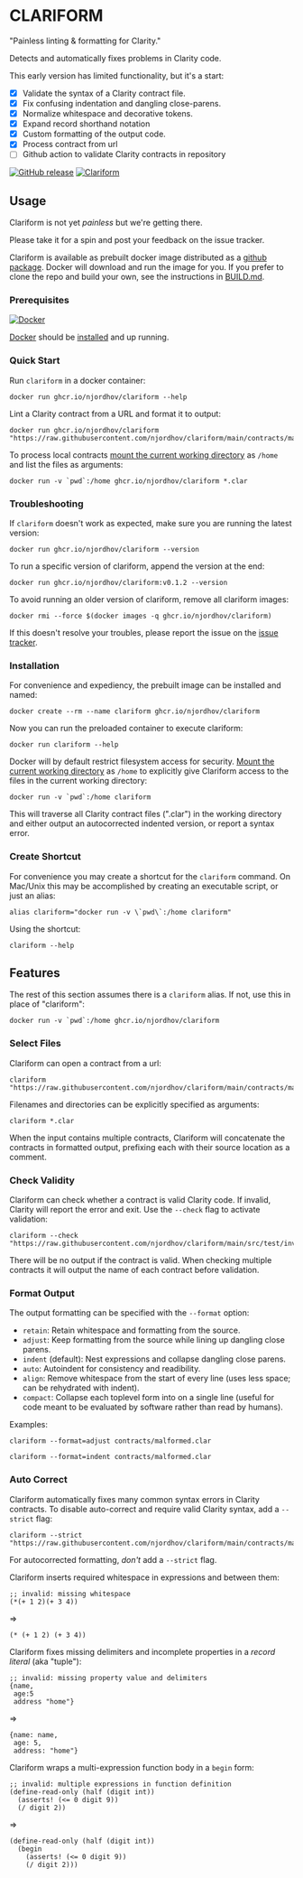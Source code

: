 # CLARIFORM

"Painless linting & formatting for Clarity."

Detects and automatically fixes problems in Clarity code.

This early version has limited functionality, but it's a start:

- [x] Validate the syntax of a Clarity contract file.
- [x] Fix confusing indentation and dangling close-parens.
- [x] Normalize whitespace and decorative tokens.
- [x] Expand record shorthand notation
- [x] Custom formatting of the output code.
- [x] Process contract from url
- [ ] Github action to validate Clarity contracts in repository

[![GitHub release](https://img.shields.io/github/release/njordhov/clariform.svg)](https://GitHub.com/njordhov/clariform/releases/)
[![Clariform](https://github.com/njordhov/clariform/actions/workflows/main.yml/badge.svg)](https://github.com/njordhov/clariform/actions/workflows/main.yml)

## Usage

Clariform is not yet *painless* but we're getting there.

Please take it for a spin and post your feedback on the issue tracker.

Clariform is available as prebuilt docker image distributed as a 
[github package](https://github.com/njordhov/clariform/pkgs/container/clariform).
Docker will download and run the image for you. If you prefer to clone the repo 
and build your own, see the instructions in [BUILD.md](BUILD.md).

### Prerequisites

[![Docker](https://badgen.net/badge/icon/docker?icon=docker&label)](https://https://docker.com/)

[Docker](https://https://docker.com/) should be [installed](https://docs.docker.com/engine/install/) 
and up running. 

### Quick Start

Run `clariform` in a docker container:

```
docker run ghcr.io/njordhov/clariform --help
```

Lint a Clarity contract from a URL and format it to output:

```
docker run ghcr.io/njordhov/clariform "https://raw.githubusercontent.com/njordhov/clariform/main/contracts/malformed.clar"
```

To process local contracts [mount the current working directory](https://docs.docker.com/engine/reference/commandline/run/#mount-volume--v---read-only) as `/home` and list the files
as arguments:

```
docker run -v `pwd`:/home ghcr.io/njordhov/clariform *.clar
```

### Troubleshooting

If `clariform` doesn't work as expected, make sure you are running 
the latest version:

```
docker run ghcr.io/njordhov/clariform --version
```

To run a specific version of clariform, append the version at the end:

```
docker run ghcr.io/njordhov/clariform:v0.1.2 --version
```

To avoid running an older version of clariform, remove all clariform images: 

```
docker rmi --force $(docker images -q ghcr.io/njordhov/clariform)
```

If this doesn't resolve your troubles, please report the issue on the 
[issue tracker](https://github.com/njordhov/clariform/issues).

### Installation

For convenience and expediency, the prebuilt image can be installed and named:

```
docker create --rm --name clariform ghcr.io/njordhov/clariform
```

Now you can run the preloaded container to execute clariform:

```
docker run clariform --help
```

Docker will by default restrict filesystem access for security.
[Mount the current working directory](https://docs.docker.com/engine/reference/commandline/run/#mount-volume--v---read-only) as `/home` to explicitly give Clariform access to the files in the 
current working directory:

```
docker run -v `pwd`:/home clariform
```

This will traverse all Clarity contract files (".clar") in the working directory and either
output an autocorrected indented version, or report a syntax error.

### Create Shortcut

For convenience you may create a shortcut for the `clariform` command. 
On Mac/Unix this may be accomplished by creating an executable script, or just an alias: 

```
alias clariform="docker run -v \`pwd\`:/home clariform"
```

Using the shortcut:

```
clariform --help
```

## Features

The rest of this section assumes there is a `clariform` alias. 
If not, use this in place of "clariform":
 
```
docker run -v `pwd`:/home ghcr.io/njordhov/clariform
```

### Select Files

Clariform can open a contract from a url:

```
clariform "https://raw.githubusercontent.com/njordhov/clariform/main/contracts/malformed.clar"
```

Filenames and directories can be explicitly specified as arguments:

```
clariform *.clar
```

When the input contains multiple contracts, Clariform will concatenate 
the contracts in formatted output, prefixing each with their source location as a comment.

### Check Validity

Clariform can check whether a contract is valid Clarity code. If invalid, Clarity 
will report the error and exit. Use the `--check` flag to activate validation:

```
clariform --check "https://raw.githubusercontent.com/njordhov/clariform/main/src/test/invalid.clar"
```

There will be no output if the contract is valid. When checking multiple
contracts it will output the name of each contract before validation.

### Format Output

The output formatting can be specified with the `--format` option:

* `retain`: Retain whitespace and formatting from the source.
* `adjust`: Keep formatting from the source while lining up dangling close parens.
* `indent` (default): Nest expressions and collapse dangling close parens.
* `auto`: Autoindent for consistency and readibility.
* `align`: Remove whitespace from the start of every line (uses less space; can be rehydrated with indent).
* `compact`: Collapse each toplevel form into on a single line (useful for code meant to be evaluated by software rather than read by humans). 

Examples:

```
clariform --format=adjust contracts/malformed.clar   
```
```
clariform --format=indent contracts/malformed.clar   
```

### Auto Correct 

Clariform automatically fixes many common syntax errors in Clarity contracts. 
To disable auto-correct and require valid Clarity syntax, add a `--strict` flag:

```
clariform --strict "https://raw.githubusercontent.com/njordhov/clariform/main/contracts/malformed.clar"
```

For autocorrected formatting, _don't_ add a `--strict` flag.

Clariform inserts required whitespace in expressions and between them:

```clarity 
;; invalid: missing whitespace
(*(+ 1 2)(+ 3 4)) 
```
=>
```clarity 
(* (+ 1 2) (+ 3 4))
```

Clariform fixes missing delimiters and incomplete properties in a _record literal_ (aka "tuple"):

```clarity 
;; invalid: missing property value and delimiters
{name,
 age:5
 address "home"}
```
=>
```clarity 
{name: name,
 age: 5,
 address: "home"}
```

Clariform wraps a multi-expression function body in a `begin` form:

```clarity
;; invalid: multiple expressions in function definition
(define-read-only (half (digit int))
  (asserts! (<= 0 digit 9))
  (/ digit 2))
```
=>
```clarity
(define-read-only (half (digit int))
  (begin
    (asserts! (<= 0 digit 9))
    (/ digit 2)))
```
